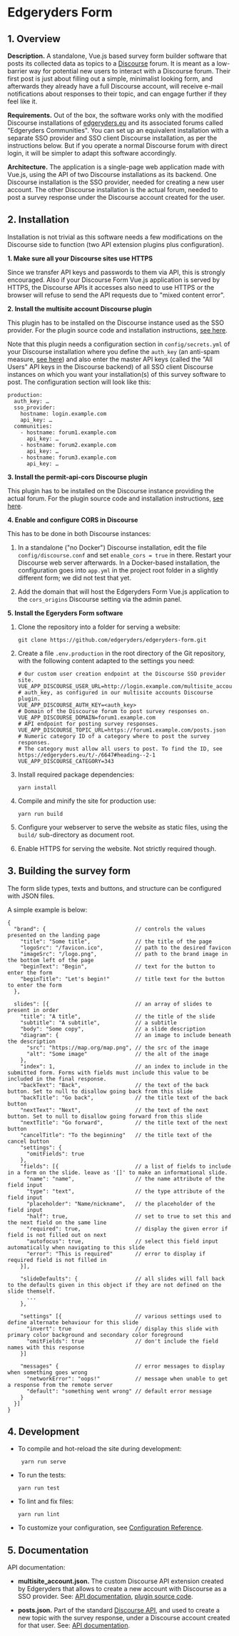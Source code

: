 # Edgeryders Form


## 1. Overview

**Description.** A standalone, Vue.js based survey form builder software that posts its collected data as topics to a [Discourse](https://discourse.org/) forum. It is meant as a low-barrier way for potential new users to interact with a Discourse forum. Their first post is just about filling out a simple, minimalist looking form, and afterwards they already have a full Discourse account, will receive e-mail notifications about responses to their topic, and can engage further if they feel like it.

**Requirements.** Out of the box, the software works only with the modified Discourse installations of [edgeryders.eu](https://edgeryders.eu/) and its associated forums called "Edgeryders Communities". You can set up an equivalent installation with a separate SSO provider and SSO client Discourse installation, as per the instructions below. But if you operate a normal Discourse forum with direct login, it will be simpler to adapt this software accordingly.

**Architecture.** The application is a single-page web application made with Vue.js, using the API of two Discourse installations as its backend. One Discourse installation is the SSO provider, needed for creating a new user account. The other Discourse installation is the actual forum, needed to post a survey response under the Discourse account created for the user.


## 2. Installation

Installation is not trivial as this software needs a few modifications on the Discourse side to function (two API extension plugins plus configuration).

**1. Make sure all your Discourse sites use HTTPS**

Since we transfer API keys and passwords to them via API, this is strongly encouraged. Also if your Discourse Form Vue.js application is served by HTTPS, the Discourse APIs it accesses also need to use HTTPS or the browser will refuse to send the API requests due to "mixed content error".

**2. Install the multisite account Discourse plugin**

This plugin has to be installed on the Discourse instance used as the SSO provider. For the plugin source code and installation instructions, [see here](https://github.com/edgeryders/discourse/tree/multisite/plugins/edgeryders-multisite-accounts).

Note that this plugin needs a configuration section in `config/secrets.yml` of your Discourse installation where you define the `auth_key` (an anti-spam measure, [see here](https://edgeryders.eu/t/-/7904#heading--3-4)) and also enter the master API keys (called the "All Users" API keys in the Discourse backend) of all SSO client Discourse instances on which you want your installation(s) of this survey software to post. The configuration section will look like this:

```
production:
  auth_key: …
  sso_provider:
    hostname: login.example.com
    api_key: …
  communities:
    - hostname: forum1.example.com
      api_key: …
    - hostname: forum2.example.com
      api_key: …
    - hostname: forum3.example.com
      api_key: …
```


**3. Install the permit-api-cors Discourse plugin**

This plugin has to be installed on the Discourse instance providing the actual forum. For the plugin source code and installation instructions, [see here](https://github.com/edgeryders/permit-api-cors).

**4. Enable and configure CORS in Discourse**

This has to be done in both Discourse instances:

1. In a standalone ("no Docker") Discourse installation, edit the file `config/discourse.conf` and set `enable_cors = true` in there. Restart your Discourse web server afterwards. In a Docker-based installation, the configuration goes into `app.yml` in the project root folder in a slightly different form; we did not test that yet.

2. Add the domain that will host the Edgeryders Form Vue.js application to the `cors_origins` Discourse setting via the admin panel.

**5. Install the Egeryders Form software**

1. Clone the repository into a folder for serving a website:

    ```
    git clone https://github.com/edgeryders/edgeryders-form.git
    ```
2. Create a file `.env.production` in the root directory of the Git repository, with the following content adapted to the settings you need:

    ```
    # Our custom user creation endpoint at the Discourse SSO provider site.
    VUE_APP_DISCOURSE_USER_URL=http://login.example.com/multisite_account.json
    # auth_key, as configured in our multisite accounts Discourse plugin.
    VUE_APP_DISCOURSE_AUTH_KEY=<auth_key>
    # Domain of the Discourse forum to post survey responses on.
    VUE_APP_DISCOURSE_DOMAIN=forum1.example.com
    # API endpoint for posting survey responses.
    VUE_APP_DISCOURSE_TOPIC_URL=https://forum1.example.com/posts.json
    # Numeric category ID of a category where to post the survey responses.
    # The category must allow all users to post. To find the ID, see https://edgeryders.eu/t/-/6647#heading--2-1
    VUE_APP_DISCOURSE_CATEGORY=343
    ```

3. Install required package dependencies:

    ```
    yarn install
    ```

4. Compile and minify the site for production use:

    ```
    yarn run build
    ```

5. Configure your webserver to serve the website as static files, using the `build/` sub-directory as document root.

6. Enable HTTPS for serving the website. Not strictly required though.


## 3. Building the survey form

The form slide types, texts and buttons, and structure can be configured with JSON files.

A simple example is below:

```
{
  "brand": {                            // controls the values presented on the landing page
    "title": "Some title",              // the title of the page
    "logoSrc": "/favicon.ico",          // path to the desired favicon
    "imageSrc": "/logo.png",            // path to the brand image in the bottom left of the page
    "beginText": "Begin",               // text for the button to enter the form
    "beginTitle": "Let's begin!"        // title text for the button to enter the form
  },

  slides": [{                           // an array of slides to present in order
    "title": "A title",                 // the title of the slide
    "subtitle": "A subtitle",           // a subtitle
    "body": "Some copy",                // a slide description
    "diagram": {                        // an image to include beneath the description
      "src": "https://map.org/map.png", // the src of the image
      "alt": "Some image"               // the alt of the image
    },
    "index": 1,                         // an index to include in the submitted form. Forms with fields must include this value to be included in the final response.
    "backText": "Back",                 // the text of the back button. Set to null to disallow going back from this slide
    "backTitle": "Go back",             // the title text of the back button
    "nextText": "Next",                 // the text of the next button. Set to null to disallow going forward from this slide
    "nextTitle": "Go forward",          // the title text of the next button
    "cancelTitle": "To the beginning"   // the title text of the cancel button
    "settings": {
      "omitFields": true
    },
    "fields": [{                        // a list of fields to include in a form on the slide. leave as '[]' to make an informational slide.
      "name": "name",                   // the name attribute of the field input
      "type": "text",                   // the type attribute of the field input
      "placeholder": "Name/nickname",   // the placeholder of the field input
      "half": true,                     // set to true to set this and the next field on the same line
      "required": true,                 // display the given error if field is not filled out on next
      "autofocus": true,                // select this field input automatically when navigating to this slide
      "error": "This is required"       // error to display if required field is not filled in
    }],

    "slideDefaults": {                  // all slides will fall back to the defaults given in this object if they are not defined on the slide themself.
      ...
    },

    "settings" [{                       // various settings used to define alternate behaviour for this slide
      "invert": true                    // display this slide with primary color background and secondary color foreground
      "omitFields": true                // don't include the field names with this response
    }]

    "messages" {                        // error messages to display when something goes wrong
      "networkError": "oops!"           // message when unable to get a response from the remote server
      "default": "something went wrong" // default error message
    }
  }]
}
```

## 4. Development

* To compile and hot-reload the site during development:

   ```
    yarn run serve
    ```

* To run the tests:

    ```
    yarn run test
    ```

* To lint and fix files:

    ```
    yarn run lint
    ```

* To customize your configuration, see [Configuration Reference](https://cli.vuejs.org/config/).


## 5. Documentation

API documentation:

* **multisite_account.json.** The custom Discourse API extension created by Edgeryders that allows to create a new account with Discourse as a SSO provider. See: [API documentation](https://edgeryders.eu/t/-/7904#heading--3-4), [plugin source code](https://github.com/edgeryders/discourse/tree/multisite/plugins/edgeryders-multisite-accounts).

* **posts.json.** Part of the standard [Discourse API](https://docs.discourse.org/), and used to create a new topic with the survey response, under a Discourse account created for that user. See: [API documentation](https://docs.discourse.org/#tag/Posts/paths/~1posts.json/post).
